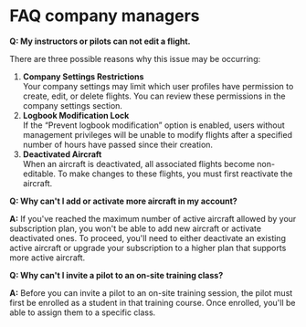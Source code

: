 # FAQ company managers

**Q: My instructors or pilots can not edit a flight.**

There are three possible reasons why this issue may be occurring:

1. **Company Settings Restrictions**\
   Your company settings may limit which user profiles have permission to create, edit, or delete flights. You can review these permissions in the company settings section.
2. **Logbook Modification Lock**\
   If the “Prevent logbook modification” option is enabled, users without management privileges will be unable to modify flights after a specified number of hours have passed since their creation.
3. **Deactivated Aircraft**\
   When an aircraft is deactivated, all associated flights become non-editable. To make changes to these flights, you must first reactivate the aircraft.



**Q: Why can't I add or activate more aircraft in my account?**

**A:** If you've reached the maximum number of active aircraft allowed by your subscription plan, you won't be able to add new aircraft or activate deactivated ones. To proceed, you'll need to either deactivate an existing active aircraft or upgrade your subscription to a higher plan that supports more active aircraft.



**Q: Why can't I invite a pilot to an on-site training class?**

**A:** Before you can invite a pilot to an on-site training session, the pilot must first be enrolled as a student in that training course. Once enrolled, you'll be able to assign them to a specific class.

